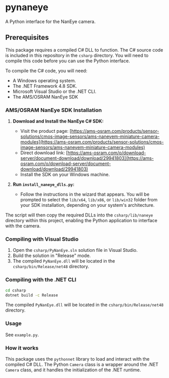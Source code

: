 # pynaneye

A Python interface for the NanEye camera.

## Prerequisites

This package requires a compiled C# DLL to function. The C# source code is included in this repository in the `csharp` directory. You will need to compile this code before you can use the Python interface.

To compile the C# code, you will need:

*   A Windows operating system.
*   The .NET Framework 4.8 SDK.
*   Microsoft Visual Studio or the .NET CLI.
*   The AMS/OSRAM NanEye SDK

### AMS/OSRAM NanEye SDK Installation

1.  **Download and Install the NanEye C# SDK:**
    *   Visit the product page: [https://ams-osram.com/products/sensor-solutions/cmos-image-sensors/ams-naneyem-miniature-camera-modules](https://ams-osram.com/products/sensor-solutions/cmos-image-sensors/ams-naneyem-miniature-camera-modules)
    *   Direct download link: [https://ams-osram.com/o/download-server/document-download/download/29941803](https://ams-osram.com/o/download-server/document-download/download/29941803)
    *   Install the SDK on your Windows machine.

2.  **Run `install_naneye_dlls.py`:**
    *   Follow the instructions in the wizard that appears. You will be prompted to select the `lib/x64`, `lib/x86`, or `lib/win32` folder from your SDK installation, depending on your system's architecture.

The script will then copy the required DLLs into the `csharp/lib/naneye` directory within this project, enabling the Python application to interface with the camera.

### Compiling with Visual Studio

1.  Open the `csharp/PyNanEye.sln` solution file in Visual Studio.
2.  Build the solution in "Release" mode.
3.  The compiled `PyNanEye.dll` will be located in the `csharp/bin/Release/net48` directory.

### Compiling with the .NET CLI

```bash
cd csharp
dotnet build -c Release
```

The compiled `PyNanEye.dll` will be located in the `csharp/bin/Release/net48` directory.

### Usage

See `example.py`.

### How it works

This package uses the `pythonnet` library to load and interact with the compiled C# DLL. The Python `Camera` class is a wrapper around the .NET `Camera` class, and it handles the initialization of the .NET runtime.
